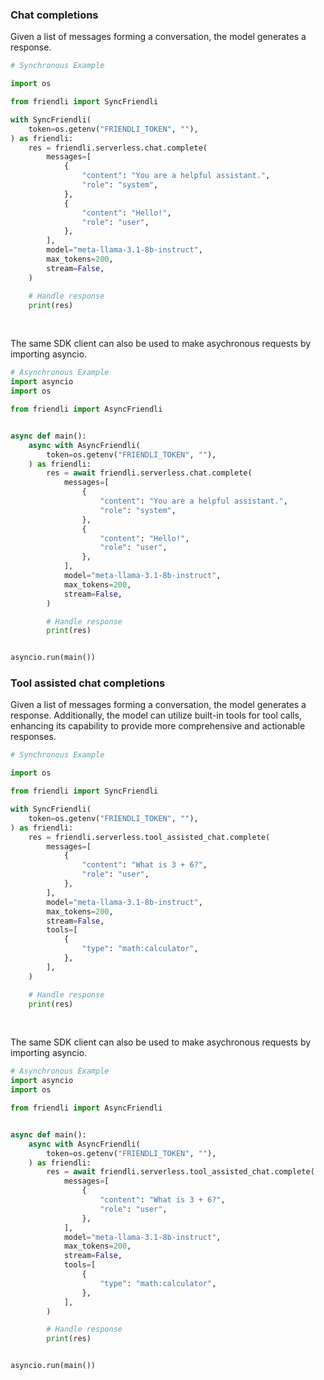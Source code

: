 <!-- Start SDK Example Usage [usage] -->
### Chat completions

Given a list of messages forming a conversation, the model generates a response.

```python
# Synchronous Example

import os

from friendli import SyncFriendli

with SyncFriendli(
    token=os.getenv("FRIENDLI_TOKEN", ""),
) as friendli:
    res = friendli.serverless.chat.complete(
        messages=[
            {
                "content": "You are a helpful assistant.",
                "role": "system",
            },
            {
                "content": "Hello!",
                "role": "user",
            },
        ],
        model="meta-llama-3.1-8b-instruct",
        max_tokens=200,
        stream=False,
    )

    # Handle response
    print(res)
```

</br>

The same SDK client can also be used to make asychronous requests by importing asyncio.
```python
# Asynchronous Example
import asyncio
import os

from friendli import AsyncFriendli


async def main():
    async with AsyncFriendli(
        token=os.getenv("FRIENDLI_TOKEN", ""),
    ) as friendli:
        res = await friendli.serverless.chat.complete(
            messages=[
                {
                    "content": "You are a helpful assistant.",
                    "role": "system",
                },
                {
                    "content": "Hello!",
                    "role": "user",
                },
            ],
            model="meta-llama-3.1-8b-instruct",
            max_tokens=200,
            stream=False,
        )

        # Handle response
        print(res)


asyncio.run(main())
```

### Tool assisted chat completions

Given a list of messages forming a conversation, the model generates a response. Additionally, the model can utilize built-in tools for tool calls, enhancing its capability to provide more comprehensive and actionable responses.

```python
# Synchronous Example

import os

from friendli import SyncFriendli

with SyncFriendli(
    token=os.getenv("FRIENDLI_TOKEN", ""),
) as friendli:
    res = friendli.serverless.tool_assisted_chat.complete(
        messages=[
            {
                "content": "What is 3 + 6?",
                "role": "user",
            },
        ],
        model="meta-llama-3.1-8b-instruct",
        max_tokens=200,
        stream=False,
        tools=[
            {
                "type": "math:calculator",
            },
        ],
    )

    # Handle response
    print(res)
```

</br>

The same SDK client can also be used to make asychronous requests by importing asyncio.
```python
# Asynchronous Example
import asyncio
import os

from friendli import AsyncFriendli


async def main():
    async with AsyncFriendli(
        token=os.getenv("FRIENDLI_TOKEN", ""),
    ) as friendli:
        res = await friendli.serverless.tool_assisted_chat.complete(
            messages=[
                {
                    "content": "What is 3 + 6?",
                    "role": "user",
                },
            ],
            model="meta-llama-3.1-8b-instruct",
            max_tokens=200,
            stream=False,
            tools=[
                {
                    "type": "math:calculator",
                },
            ],
        )

        # Handle response
        print(res)


asyncio.run(main())
```
<!-- End SDK Example Usage [usage] -->